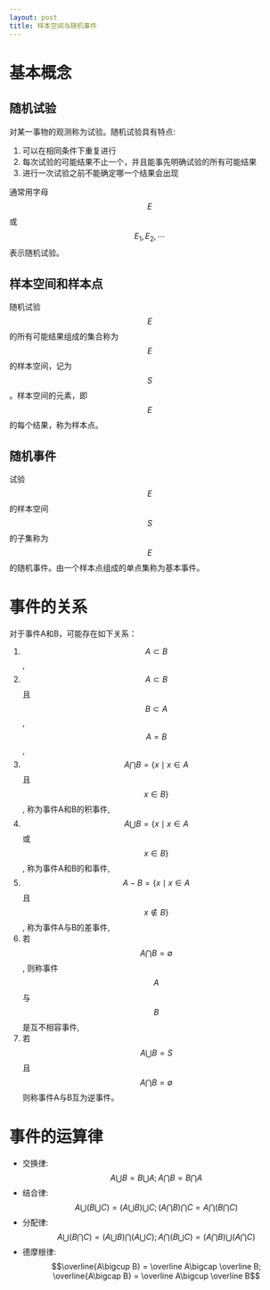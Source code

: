 ```yaml
---
layout: post
title: 样本空间与随机事件
---
```


# 基本概念

## 随机试验
对某一事物的观测称为试验。随机试验具有特点:

1. 可以在相同条件下重复进行
2. 每次试验的可能结果不止一个，并且能事先明确试验的所有可能结果
3. 进行一次试验之前不能确定哪一个结果会出现

通常用字母$$E$$或$$E_1, E_2, \cdots$$表示随机试验。

## 样本空间和样本点
随机试验$$E$$的所有可能结果组成的集合称为$$E$$的样本空间，记为$$S$$。样本空间的元素，即$$E$$的每个结果，称为样本点。

## 随机事件
试验$$E$$的样本空间$$S$$的子集称为$$E$$的随机事件。由一个样本点组成的单点集称为基本事件。

# 事件的关系
对于事件A和B，可能存在如下关系：

1. $$A\subset B$$,
2. $$A\subset B$$ 且 $$B\subset A$$,$$A = B$$,
3. $$A\bigcap B = \{x\mid x \in A$$且 $$x \in B\}$$, 称为事件A和B的积事件,
4. $$A\bigcup B = \{x\mid x \in A$$或 $$x \in B\}$$, 称为事件A和B的和事件,
5. $$A - B=\{x\mid x \in A$$且 $$x \notin B\}$$, 称为事件A与B的差事件,
6. 若$$A\bigcap B = \emptyset$$, 则称事件$$A$$与$$B$$是互不相容事件,
7. 若$$A\bigcup B = S$$且$$A\bigcap B = \emptyset$$则称事件A与B互为逆事件。

# 事件的运算律

- 交换律:
  $$A\bigcup B = B \bigcup A; A \bigcap B = B \bigcap A$$
- 结合律:
  $$A\bigcup(B\bigcup C) = (A\bigcup B)\bigcup C; (A\bigcap B)\bigcap C = A\bigcap(B\bigcap C)$$
- 分配律:
  $$A\bigcup(B\bigcap C) = (A\bigcup B)\bigcap(A\bigcup C); A\bigcap(B\bigcup C)=(A\bigcap B)\bigcup(A\bigcap C)$$
- 德摩根律:
  $$\overline{A\bigcup B} = \overline A\bigcap \overline B; \overline{A\bigcap B} = \overline A\bigcup \overline B$$


